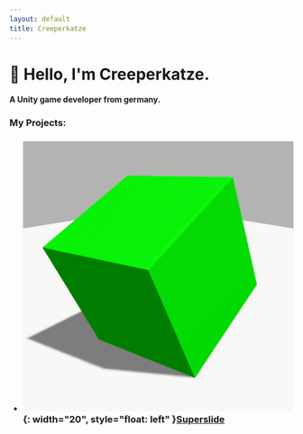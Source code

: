 ```yaml
---
layout: default
title: Creeperkatze
---
```


# 👋 Hello, I'm Creeperkatze.

#### A Unity game developer from germany.

### My Projects:
- ### ![](./images/superslide/GameIcon.png){: width="20", style="float: left" }[Superslide](./superslide.md)